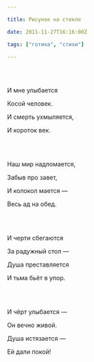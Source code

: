 ```yaml
---

title: Рисунок на стекле

date: 2011-11-27T16:16:00Z

tags: ["готика", "стихи"]

---
```


<br/><br/>

И мне улыбается

Косой человек.

И смерть ухмыляется,

И короток век.

<br/><br/>

Наш мир надломается,

Забыв про завет,

И колокол мается —

Весь ад на обед.

<br/><br/>

И черти сбегаются

За радужный стол —

Душа преставляется

И тьма бьёт в упор.

<br/><br/>

И чёрт улыбается —

Он вечно живой.

Душа истязается —

Ей дали покой!